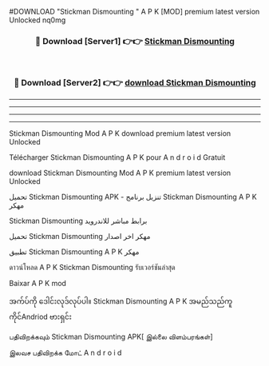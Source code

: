 #DOWNLOAD "Stickman Dismounting " A P K [MOD] premium latest version Unlocked nq0mg 



<div align="center">

<h3>🔴 Download [Server1] 👉👉 <a href="https://apkdownload12.web.app/?title=Stickman Dismounting ">Stickman Dismounting  </a></h3><br>

<h3>🔴 Download [Server2] 👉👉 <a href="https://apkdownload12.web.app/?title=Stickman Dismounting ">download Stickman Dismounting  </a></h3>
</div>


----------------------------------------------------------

----------------------------------------------------------

----------------------------------------------------------

----------------------------------------------------------


Stickman Dismounting  Mod A P K download premium latest version Unlocked

Télécharger  Stickman Dismounting  A P K pour A n d r o i d Gratuit

download Stickman Dismounting  Mod A P K premium latest version Unlocked

تحميل Stickman Dismounting  APK - تنزيل برنامج Stickman Dismounting  A P K مهكر

Stickman Dismounting  برابط مباشر للاندرويد

تحميل Stickman Dismounting  مهكر اخر اصدار

تطبيق Stickman Dismounting  A P K مهكر

ดาวน์โหลด A P K Stickman Dismounting  รับเวอร์ชันล่าสุด

Baixar A P K mod

အက်ပ်ကို ဒေါင်းလုဒ်လုပ်ပါ။ Stickman Dismounting  A P K အမည်သည်ကူကိုင်Andriod ဗားရှင်း

பதிவிறக்கவும் Stickman Dismounting  APK[ இல்லை விளம்பரங்கள்] 
 
இலவச பதிவிறக்க மோட் A n d r o i d



